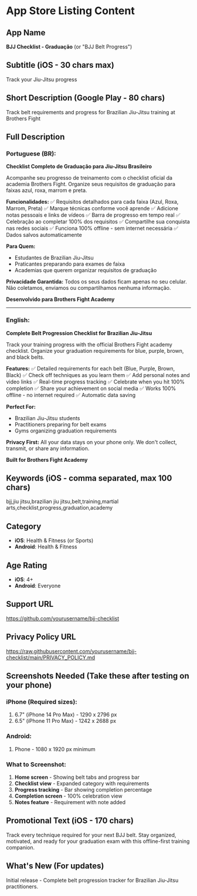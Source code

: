 # App Store Listing Content

## App Name
**BJJ Checklist - Graduação** (or "BJJ Belt Progress")

## Subtitle (iOS - 30 chars max)
Track your Jiu-Jitsu progress

## Short Description (Google Play - 80 chars)
Track belt requirements and progress for Brazilian Jiu-Jitsu training at Brothers Fight

## Full Description

### Portuguese (BR):

**Checklist Completo de Graduação para Jiu-Jitsu Brasileiro**

Acompanhe seu progresso de treinamento com o checklist oficial da academia Brothers Fight. Organize seus requisitos de graduação para faixas azul, roxa, marrom e preta.

**Funcionalidades:**
✅ Requisitos detalhados para cada faixa (Azul, Roxa, Marrom, Preta)
✅ Marque técnicas conforme você aprende
✅ Adicione notas pessoais e links de vídeos
✅ Barra de progresso em tempo real
✅ Celebração ao completar 100% dos requisitos
✅ Compartilhe sua conquista nas redes sociais
✅ Funciona 100% offline - sem internet necessária
✅ Dados salvos automaticamente

**Para Quem:**
- Estudantes de Brazilian Jiu-Jitsu
- Praticantes preparando para exames de faixa
- Academias que querem organizar requisitos de graduação

**Privacidade Garantida:**
Todos os seus dados ficam apenas no seu celular. Não coletamos, enviamos ou compartilhamos nenhuma informação.

**Desenvolvido para Brothers Fight Academy**

---

### English:

**Complete Belt Progression Checklist for Brazilian Jiu-Jitsu**

Track your training progress with the official Brothers Fight academy checklist. Organize your graduation requirements for blue, purple, brown, and black belts.

**Features:**
✅ Detailed requirements for each belt (Blue, Purple, Brown, Black)
✅ Check off techniques as you learn them
✅ Add personal notes and video links
✅ Real-time progress tracking
✅ Celebrate when you hit 100% completion
✅ Share your achievement on social media
✅ Works 100% offline - no internet required
✅ Automatic data saving

**Perfect For:**
- Brazilian Jiu-Jitsu students
- Practitioners preparing for belt exams
- Gyms organizing graduation requirements

**Privacy First:**
All your data stays on your phone only. We don't collect, transmit, or share any information.

**Built for Brothers Fight Academy**

## Keywords (iOS - comma separated, max 100 chars)
bjj,jiu jitsu,brazilian jiu jitsu,belt,training,martial arts,checklist,progress,graduation,academy

## Category
- **iOS**: Health & Fitness (or Sports)
- **Android**: Health & Fitness

## Age Rating
- **iOS**: 4+
- **Android**: Everyone

## Support URL
https://github.com/yourusername/bjj-checklist

## Privacy Policy URL
https://raw.githubusercontent.com/yourusername/bjj-checklist/main/PRIVACY_POLICY.md

## Screenshots Needed (Take these after testing on your phone)

### iPhone (Required sizes):
1. 6.7" (iPhone 14 Pro Max) - 1290 x 2796 px
2. 6.5" (iPhone 11 Pro Max) - 1242 x 2688 px

### Android:
1. Phone - 1080 x 1920 px minimum

### What to Screenshot:
1. **Home screen** - Showing belt tabs and progress bar
2. **Checklist view** - Expanded category with requirements
3. **Progress tracking** - Bar showing completion percentage
4. **Completion screen** - 100% celebration view
5. **Notes feature** - Requirement with note added

## Promotional Text (iOS - 170 chars)
Track every technique required for your next BJJ belt. Stay organized, motivated, and ready for your graduation exam with this offline-first training companion.

## What's New (For updates)
Initial release - Complete belt progression tracker for Brazilian Jiu-Jitsu practitioners.
